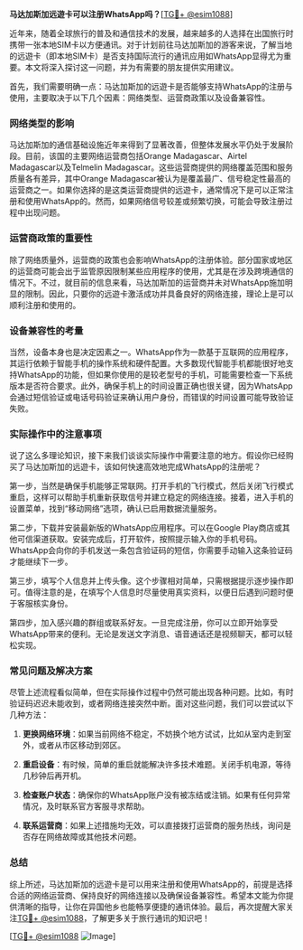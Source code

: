 **马达加斯加远遊卡可以注册WhatsApp吗？**[[TG💪+ @esim1088](https://t.me/s/esim1088)]

近年来，随着全球旅行的普及和通信技术的发展，越来越多的人选择在出国旅行时携带一张本地SIM卡以方便通讯。对于计划前往马达加斯加的游客来说，了解当地的远遊卡（即本地SIM卡）是否支持国际流行的通讯应用如WhatsApp显得尤为重要。本文将深入探讨这一问题，并为有需要的朋友提供实用建议。

首先，我们需要明确一点：马达加斯加的远遊卡是否能够支持WhatsApp的注册与使用，主要取决于以下几个因素：网络类型、运营商政策以及设备兼容性。

### 网络类型的影响

马达加斯加的通信基础设施近年来得到了显著改善，但整体发展水平仍处于发展阶段。目前，该国的主要网络运营商包括Orange Madagascar、Airtel Madagascar以及Telmelin Madagascar。这些运营商提供的网络覆盖范围和服务质量各有差异，其中Orange Madagascar被认为是覆盖最广、信号稳定性最高的运营商之一。如果你选择的是这类运营商提供的远遊卡，通常情况下是可以正常注册和使用WhatsApp的。然而，如果网络信号较差或频繁切换，可能会导致注册过程中出现问题。

### 运营商政策的重要性

除了网络质量外，运营商的政策也会影响WhatsApp的注册体验。部分国家或地区的运营商可能会出于监管原因限制某些应用程序的使用，尤其是在涉及跨境通信的情况下。不过，就目前的信息来看，马达加斯加的运营商并未对WhatsApp施加明显的限制。因此，只要你的远遊卡激活成功并具备良好的网络连接，理论上是可以顺利注册和使用的。

### 设备兼容性的考量

当然，设备本身也是决定因素之一。WhatsApp作为一款基于互联网的应用程序，其运行依赖于智能手机的操作系统和硬件配置。大多数现代智能手机都能很好地支持WhatsApp的功能，但如果你使用的是较老型号的手机，可能需要检查一下系统版本是否符合要求。此外，确保手机上的时间设置正确也很关键，因为WhatsApp会通过短信验证或电话号码验证来确认用户身份，而错误的时间设置可能导致验证失败。

### 实际操作中的注意事项

说了这么多理论知识，接下来我们谈谈实际操作中需要注意的地方。假设你已经购买了马达加斯加的远遊卡，该如何快速高效地完成WhatsApp的注册呢？

第一步，当然是确保手机能够正常联网。打开手机的飞行模式，然后关闭飞行模式重启，这样可以帮助手机重新获取信号并建立稳定的网络连接。接着，进入手机的设置菜单，找到“移动网络”选项，确认已启用数据流量服务。

第二步，下载并安装最新版的WhatsApp应用程序。可以在Google Play商店或其他可信渠道获取。安装完成后，打开软件，按照提示输入你的手机号码。WhatsApp会向你的手机发送一条包含验证码的短信，你需要手动输入这条验证码才能继续下一步。

第三步，填写个人信息并上传头像。这个步骤相对简单，只需根据提示逐步操作即可。值得注意的是，在填写个人信息时尽量使用真实资料，以便日后遇到问题时便于客服核实身份。

第四步，加入感兴趣的群组或联系好友。一旦完成注册，你可以立即开始享受WhatsApp带来的便利。无论是发送文字消息、语音通话还是视频聊天，都可以轻松实现。

### 常见问题及解决方案

尽管上述流程看似简单，但在实际操作过程中仍然可能出现各种问题。比如，有时验证码迟迟未能收到，或者网络连接突然中断。面对这些问题，我们可以尝试以下几种方法：

1. **更换网络环境**：如果当前网络不稳定，不妨换个地方试试，比如从室内走到室外，或者从市区移动到郊区。
   
2. **重启设备**：有时候，简单的重启就能解决许多技术难题。关闭手机电源，等待几秒钟后再开机。

3. **检查账户状态**：确保你的WhatsApp账户没有被冻结或注销。如果有任何异常情况，及时联系官方客服寻求帮助。

4. **联系运营商**：如果上述措施均无效，可以直接拨打运营商的服务热线，询问是否存在网络故障或其他技术问题。

### 总结

综上所述，马达加斯加的远遊卡是可以用来注册和使用WhatsApp的，前提是选择合适的网络运营商、保持良好的网络连接以及确保设备兼容性。希望本文能为你提供清晰的指导，让你在异国他乡也能畅享便捷的通讯体验。最后，再次提醒大家关注[TG💪+ @esim1088](https://t.me/s/esim1088)，了解更多关于旅行通讯的知识吧！

[[TG💪+ @esim1088](https://t.me/s/esim1088) ![Image](https://i.postimg.cc/4NQfJmqS/Snipaste-2025-05-13-00-14-12.png)]